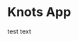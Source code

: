 <script setup>
    import YoutubeEmbed from '@components/YoutubeEmbed.vue'
    import Tag from '@components/Tag.vue'
    import Slideshow from '@components/Slideshow.vue'

    const images = [
        {
            src: "https://images.unsplash.com/photo-1461749280684-dccba630e2f6?auto=format&fit=crop&w=1200&h=600",
            alt: "Code Editor Screenshot"
        },
        {
            src: "https://images.unsplash.com/photo-1555949963-aa79dcee981c?auto=format&fit=crop&w=1200&h=600",
            alt: "System Architecture Diagram"
        },
        {
            src: "https://images.unsplash.com/photo-1517694712202-14dd9538aa97?auto=format&fit=crop&w=1200&h=600",
            alt: "Development Environment"
        }
    ]
</script>

# Knots App

<Tag>test text</Tag>

<YoutubeEmbed videoId="zAEb0tSz0T0"/>

<Slideshow :images="images" />